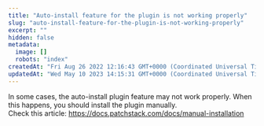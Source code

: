 ```yaml
---
title: "Auto-install feature for the plugin is not working properly"
slug: "auto-install-feature-for-the-plugin-is-not-working-properly"
excerpt: ""
hidden: false
metadata: 
  image: []
  robots: "index"
createdAt: "Fri Aug 26 2022 12:16:43 GMT+0000 (Coordinated Universal Time)"
updatedAt: "Wed May 10 2023 14:15:31 GMT+0000 (Coordinated Universal Time)"
---
```

In some cases, the auto-install plugin feature may not work properly. When this happens, you should install the plugin manually.  
Check this article: <https://docs.patchstack.com/docs/manual-installation>
